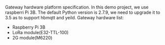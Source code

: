 Gateway hardware platform specification.
In this demo project, we use raspberri Pi 3B.
The default Python version is 2.7.9, we need to upgrade it to 3.5 as to support hbmqtt and yeild.
Gateway hardware list:
- Raspberry Pi 3B
- LoRa module(E32-TTL-100)
- 2G module(M6220)


